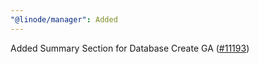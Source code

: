 ```yaml
---
"@linode/manager": Added
---
```


Added Summary Section for Database Create GA ([#11193](https://github.com/linode/manager/pull/11193))
